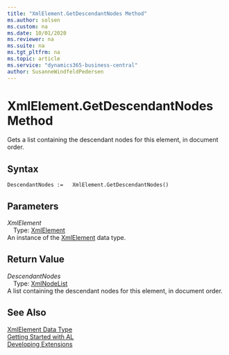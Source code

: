 ```yaml
---
title: "XmlElement.GetDescendantNodes Method"
ms.author: solsen
ms.custom: na
ms.date: 10/01/2020
ms.reviewer: na
ms.suite: na
ms.tgt_pltfrm: na
ms.topic: article
ms.service: "dynamics365-business-central"
author: SusanneWindfeldPedersen
---
```

[//]: # (START>DO_NOT_EDIT)
[//]: # (IMPORTANT:Do not edit any of the content between here and the END>DO_NOT_EDIT.)
[//]: # (Any modifications should be made in the .xml files in the ModernDev repo.)
# XmlElement.GetDescendantNodes Method
Gets a list containing the descendant nodes for this element, in document order.


## Syntax
```
DescendantNodes :=   XmlElement.GetDescendantNodes()
```

## Parameters
*XmlElement*  
&emsp;Type: [XmlElement](xmlelement-data-type.md)  
An instance of the [XmlElement](xmlelement-data-type.md) data type.  

## Return Value
*DescendantNodes*  
&emsp;Type: [XmlNodeList](../xmlnodelist/xmlnodelist-data-type.md)  
A list containing the descendant nodes for this element, in document order.  


[//]: # (IMPORTANT: END>DO_NOT_EDIT)
## See Also
[XmlElement Data Type](xmlelement-data-type.md)  
[Getting Started with AL](../../devenv-get-started.md)  
[Developing Extensions](../../devenv-dev-overview.md)